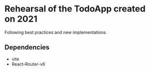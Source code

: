 # Rehearsal of the TodoApp created on 2021

Following best practices and new implementations

## Dependencies

-   vite
-   React-Router-v6

